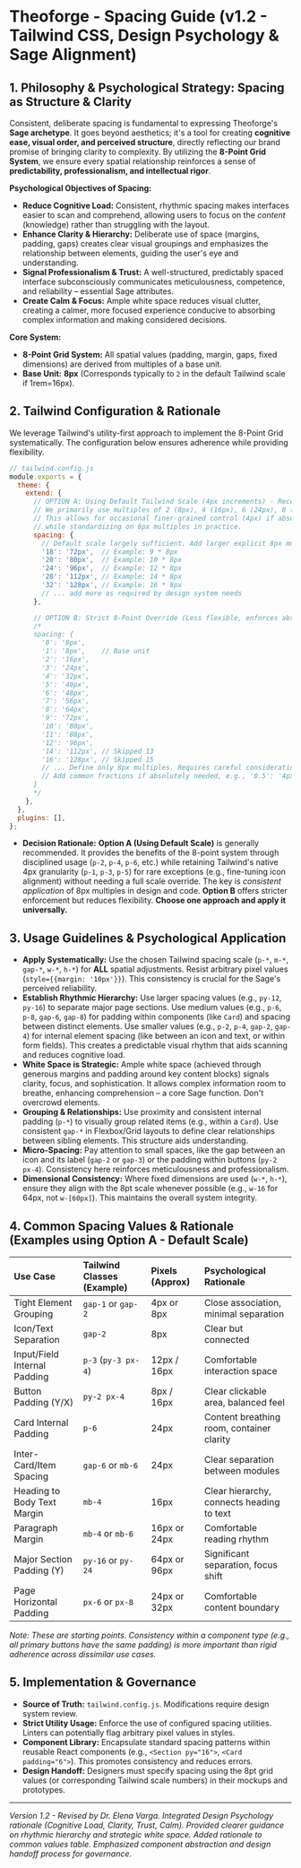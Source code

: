 # Theoforge - Spacing Guide (v1.2 - Tailwind CSS, Design Psychology & Sage Alignment)

## 1. Philosophy & Psychological Strategy: Spacing as Structure & Clarity

Consistent, deliberate spacing is fundamental to expressing Theoforge's **Sage archetype**. It goes beyond aesthetics; it's a tool for creating **cognitive ease, visual order, and perceived structure**, directly reflecting our brand promise of bringing clarity to complexity. By utilizing the **8-Point Grid System**, we ensure every spatial relationship reinforces a sense of **predictability, professionalism, and intellectual rigor**.

**Psychological Objectives of Spacing:**

*   **Reduce Cognitive Load:** Consistent, rhythmic spacing makes interfaces easier to scan and comprehend, allowing users to focus on the *content* (knowledge) rather than struggling with the layout.
*   **Enhance Clarity & Hierarchy:** Deliberate use of space (margins, padding, gaps) creates clear visual groupings and emphasizes the relationship between elements, guiding the user's eye and understanding.
*   **Signal Professionalism & Trust:** A well-structured, predictably spaced interface subconsciously communicates meticulousness, competence, and reliability – essential Sage attributes.
*   **Create Calm & Focus:** Ample white space reduces visual clutter, creating a calmer, more focused experience conducive to absorbing complex information and making considered decisions.

**Core System:**

*   **8-Point Grid System:** All spatial values (padding, margin, gaps, fixed dimensions) are derived from multiples of a base unit.
*   **Base Unit:** **8px** (Corresponds typically to `2` in the default Tailwind scale if 1rem=16px).

## 2. Tailwind Configuration & Rationale

We leverage Tailwind's utility-first approach to implement the 8-Point Grid systematically. The configuration below ensures adherence while providing flexibility.

```javascript
// tailwind.config.js
module.exports = {
  theme: {
    extend: {
      // OPTION A: Using Default Tailwind Scale (4px increments) - Recommended for flexibility
      // We primarily use multiples of 2 (8px), 4 (16px), 6 (24px), 8 (32px), etc.
      // This allows for occasional finer-grained control (4px) if absolutely necessary,
      // while standardizing on 8px multiples in practice.
      spacing: {
        // Default scale largely sufficient. Add larger explicit 8px multiple values if needed beyond default.
        '18': '72px',  // Example: 9 * 8px
        '20': '80px',  // Example: 10 * 8px
        '24': '96px',  // Example: 12 * 8px
        '28': '112px', // Example: 14 * 8px
        '32': '128px', // Example: 16 * 8px
        // ... add more as required by design system needs
      },

      // OPTION B: Strict 8-Point Override (Less flexible, enforces absolute grid)
      /*
      spacing: {
        '0': '0px',
        '1': '8px',    // Base unit
        '2': '16px',
        '3': '24px',
        '4': '32px',
        '5': '40px',
        '6': '48px',
        '7': '56px',
        '8': '64px',
        '9': '72px',
        '10': '80px',
        '11': '88px',
        '12': '96px',
        '14': '112px', // Skipped 13
        '16': '128px', // Skipped 15
        // ... Define only 8px multiples. Requires careful consideration.
        // Add common fractions if absolutely needed, e.g., '0.5': '4px' (use sparingly)
      }
      */
    },
  },
  plugins: [],
};
```

*   **Decision Rationale:** **Option A (Using Default Scale)** is generally recommended. It provides the benefits of the 8-point system through disciplined usage (`p-2`, `p-4`, `p-6`, etc.) while retaining Tailwind's native 4px granularity (`p-1`, `p-3`, `p-5`) for rare exceptions (e.g., fine-tuning icon alignment) without needing a full scale override. The key is *consistent application* of 8px multiples in design and code. **Option B** offers stricter enforcement but reduces flexibility. **Choose one approach and apply it universally.**

## 3. Usage Guidelines & Psychological Application

*   **Apply Systematically:** Use the chosen Tailwind spacing scale (`p-*`, `m-*`, `gap-*`, `w-*`, `h-*`) for **ALL** spatial adjustments. Resist arbitrary pixel values (`style={{margin: '10px'}}`). This consistency is crucial for the Sage's perceived reliability.
*   **Establish Rhythmic Hierarchy:** Use larger spacing values (e.g., `py-12`, `py-16`) to separate major page sections. Use medium values (e.g., `p-6`, `p-8`, `gap-6`, `gap-8`) for padding within components (like `Card`) and spacing between distinct elements. Use smaller values (e.g., `p-2`, `p-4`, `gap-2`, `gap-4`) for internal element spacing (like between an icon and text, or within form fields). This creates a predictable visual rhythm that aids scanning and reduces cognitive load.
*   **White Space is Strategic:** Ample white space (achieved through generous margins and padding around key content blocks) signals clarity, focus, and sophistication. It allows complex information room to breathe, enhancing comprehension – a core Sage function. Don't overcrowd elements.
*   **Grouping & Relationships:** Use proximity and consistent internal padding (`p-*`) to visually group related items (e.g., within a `Card`). Use consistent `gap-*` in Flexbox/Grid layouts to define clear relationships between sibling elements. This structure aids understanding.
*   **Micro-Spacing:** Pay attention to small spaces, like the gap between an icon and its label (`gap-2` or `gap-3`) or the padding within buttons (`py-2 px-4`). Consistency here reinforces meticulousness and professionalism.
*   **Dimensional Consistency:** Where fixed dimensions are used (`w-*`, `h-*`), ensure they align with the 8pt scale whenever possible (e.g., `w-16` for 64px, not `w-[60px]`). This maintains the overall system integrity.

## 4. Common Spacing Values & Rationale (Examples using Option A - Default Scale)

| Use Case                      | Tailwind Classes (Example) | Pixels (Approx) | Psychological Rationale                 |
| :---------------------------- | :------------------------- | :-------------- | :-------------------------------------- |
| Tight Element Grouping        | `gap-1` or `gap-2`         | 4px or 8px      | Close association, minimal separation |
| Icon/Text Separation          | `gap-2`                    | 8px             | Clear but connected                     |
| Input/Field Internal Padding  | `p-3` (`py-3 px-4`)        | 12px / 16px     | Comfortable interaction space           |
| Button Padding (Y/X)          | `py-2 px-4`                | 8px / 16px      | Clear clickable area, balanced feel     |
| Card Internal Padding         | `p-6`                      | 24px            | Content breathing room, container clarity |
| Inter-Card/Item Spacing     | `gap-6` or `mb-6`          | 24px            | Clear separation between modules        |
| Heading to Body Text Margin   | `mb-4`                     | 16px            | Clear hierarchy, connects heading to text |
| Paragraph Margin              | `mb-4` or `mb-6`           | 16px or 24px    | Comfortable reading rhythm             |
| Major Section Padding (Y)     | `py-16` or `py-24`         | 64px or 96px    | Significant separation, focus shift     |
| Page Horizontal Padding       | `px-6` or `px-8`           | 24px or 32px    | Comfortable content boundary            |

*Note: These are starting points. Consistency within a component type (e.g., all primary buttons have the same padding) is more important than rigid adherence across *dissimilar* use cases.*

## 5. Implementation & Governance

*   **Source of Truth:** `tailwind.config.js`. Modifications require design system review.
*   **Strict Utility Usage:** Enforce the use of configured spacing utilities. Linters can potentially flag arbitrary pixel values in styles.
*   **Component Library:** Encapsulate standard spacing patterns within reusable React components (e.g., `<Section py="16">`, `<Card padding="6">`). This promotes consistency and reduces errors.
*   **Design Handoff:** Designers must specify spacing using the 8pt grid values (or corresponding Tailwind scale numbers) in their mockups and prototypes.

---
*Version 1.2 - Revised by Dr. Elena Varga. Integrated Design Psychology rationale (Cognitive Load, Clarity, Trust, Calm). Provided clearer guidance on rhythmic hierarchy and strategic white space. Added rationale to common values table. Emphasized component abstraction and design handoff process for governance.*